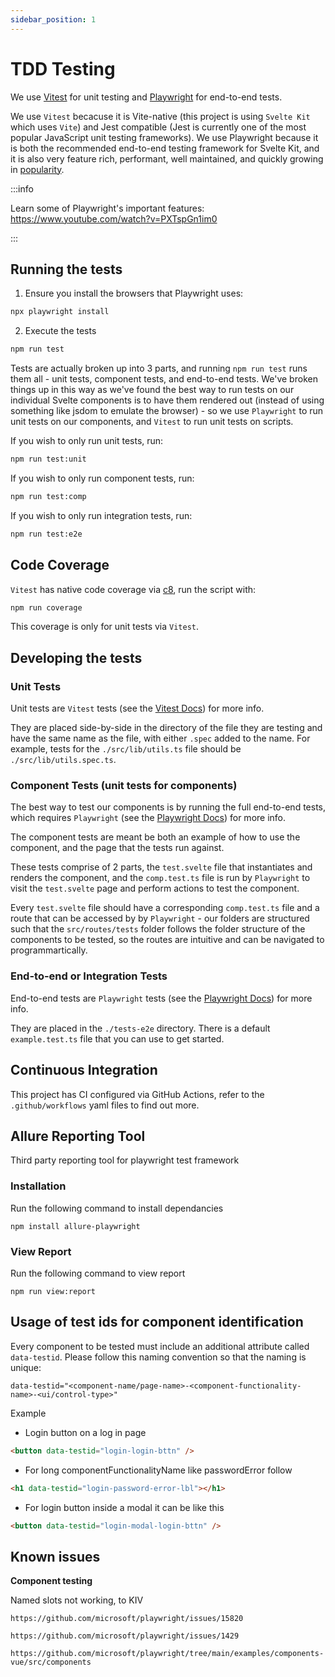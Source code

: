 ```yaml
---
sidebar_position: 1
---
```


# TDD Testing

We use [Vitest](https://vitest.dev/) for unit testing and [Playwright](https://playwright.dev/) for end-to-end tests.

We use `Vitest` becacuse it is Vite-native (this project is using `Svelte Kit` which uses `Vite`) and Jest compatible
(Jest is currently one of the most popular JavaScript unit testing frameworks). We use Playwright because it is both the
recommended end-to-end testing framework for Svelte Kit, and it is also very feature rich, performant, well maintained,
and quickly growing in [popularity](https://openbase.com/js/playwright/insights).

:::info

Learn some of Playwright's important features: https://www.youtube.com/watch?v=PXTspGn1im0

:::

## Running the tests

1. Ensure you install the browsers that Playwright uses:

```bash
npx playwright install
```

2. Execute the tests

```bash
npm run test
```

Tests are actually broken up into 3 parts, and running `npm run test` runs them all - unit tests, component tests, and
end-to-end tests. We've broken things up in this way as we've found the best way to run tests on our individual
Svelte components is to have them rendered out (instead of using something like jsdom to emulate the browser) - so we
use `Playwright` to run unit tests on our components, and `Vitest` to run unit tests on scripts.

If you wish to only run unit tests, run:

```bash
npm run test:unit
```

If you wish to only run component tests, run:

```bash
npm run test:comp
```

If you wish to only run integration tests, run:

```bash
npm run test:e2e
```

## Code Coverage

`Vitest` has native code coverage via [c8](https://github.com/bcoe/c8), run the script with:

```bash
npm run coverage
```

This coverage is only for unit tests via `Vitest`.

## Developing the tests

### Unit Tests

Unit tests are `Vitest` tests (see the [Vitest Docs](https://vitest.dev/api/)) for more info.

They are placed side-by-side in the directory of the file they are testing and have the same name as the file, with
either `.spec` added to the name. For example, tests for the `./src/lib/utils.ts` file should be
`./src/lib/utils.spec.ts`.

### Component Tests (unit tests for components)

The best way to test our components is by running the full end-to-end tests, which requires `Playwright`
(see the [Playwright Docs](https://playwright.dev/docs/intro)) for more info.

The component tests are meant be both an example of how to use the component, and the page that the tests run against.

These tests comprise of 2 parts, the `test.svelte` file that instantiates and renders the component, and the
`comp.test.ts` file is run by `Playwright` to visit the `test.svelte` page and perform actions to test the component.

Every `test.svelte` file should have a corresponding `comp.test.ts` file and a route that can be accessed by
by `Playwright` - our folders are structured such that the `src/routes/tests` folder follows the folder structure of the
components to be tested, so the routes are intuitive and can be navigated to programmartically.

### End-to-end or Integration Tests

End-to-end tests are `Playwright` tests (see the [Playwright Docs](https://playwright.dev/docs/intro)) for more info.

They are placed in the `./tests-e2e` directory. There is a default `example.test.ts` file that you can use to get started.

## Continuous Integration

This project has CI configured via GitHub Actions, refer to the `.github/workflows` yaml files to find out more.

## Allure Reporting Tool

Third party reporting tool for playwright test framework

### Installation

Run the following command to install dependancies

    npm install allure-playwright
  
### View Report 

Run the following command to view report

    npm run view:report
  

## Usage of test ids for component identification

Every component to be tested must include an additional attribute called `data-testid`.
Please follow this naming convention so that the naming is unique:

```
data-testid="<component-name/page-name>-<component-functionality-name>-<ui/control-type>"
```

Example

-   Login button on a log in page

```HTML
<button data-testid="login-login-bttn" />
```

-   For long componentFunctionalityName like passwordError follow

```HTML
<h1 data-testid="login-password-error-lbl"></h1>
```

-   For login button inside a modal it can be like this

```HTML
<button data-testid="login-modal-login-bttn" />
```

## Known issues

**Component testing**

Named slots not working, to KIV

    https://github.com/microsoft/playwright/issues/15820

    https://github.com/microsoft/playwright/issues/1429

    https://github.com/microsoft/playwright/tree/main/examples/components-vue/src/components
